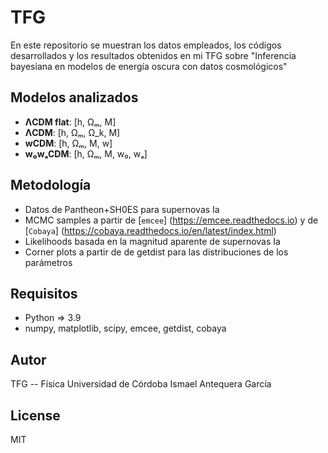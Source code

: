 # TFG
En este repositorio se muestran los datos empleados, los códigos desarrollados y los resultados obtenidos en mi TFG sobre "Inferencia bayesiana en modelos de energía oscura con datos cosmológicos"

## Modelos analizados
- **ΛCDM flat**: [h, Ωₘ, M]
- **ΛCDM**: [h, Ωₘ, Ω_k, M]
- **wCDM**: [h, Ωₘ, M, w]
- **w₀wₐCDM**: [h, Ωₘ, M, w₀, wₐ]

## Metodología
- Datos de Pantheon+SH0ES para supernovas Ia
- MCMC samples a partir de [`emcee`] (https://emcee.readthedocs.io) y de [`Cobaya`] (https://cobaya.readthedocs.io/en/latest/index.html)
- Likelihoods basada en la magnitud aparente de supernovas Ia
- Corner plots a partir de de getdist para las distribuciones de los parámetros

## Requisitos
- Python => 3.9
- numpy, matplotlib, scipy, emcee, getdist, cobaya

## Autor
TFG -- Física
Universidad de Córdoba
Ismael Antequera García

## License
MIT
